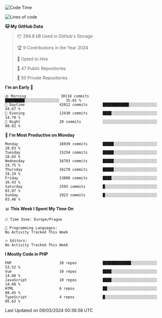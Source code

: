<!--START_SECTION:waka-->
![Code Time](http://img.shields.io/badge/Code%20Time-1%2C583%20hrs%2058%20mins-blue)

![Lines of code](https://img.shields.io/badge/From%20Hello%20World%20I%27ve%20Written-26.5%20million%20lines%20of%20code-blue)

**🐱 My GitHub Data** 

> 📦 294.8 kB Used in GitHub's Storage 
 > 
> 🏆 9 Contributions in the Year 2024
 > 
> 💼 Opted to Hire
 > 
> 📜 47 Public Repositories 
 > 
> 🔑 50 Private Repositories 
 > 
**I'm an Early 🐤** 

```text
🌞 Morning                30118 commits       █████████░░░░░░░░░░░░░░░░   35.61 % 
🌆 Daytime                42012 commits       ████████████░░░░░░░░░░░░░   49.67 % 
🌃 Evening                12430 commits       ████░░░░░░░░░░░░░░░░░░░░░   14.70 % 
🌙 Night                  20 commits          ░░░░░░░░░░░░░░░░░░░░░░░░░   00.02 % 
```
📅 **I'm Most Productive on Monday** 

```text
Monday                   16939 commits       █████░░░░░░░░░░░░░░░░░░░░   20.03 % 
Tuesday                  15254 commits       █████░░░░░░░░░░░░░░░░░░░░   18.03 % 
Wednesday                16703 commits       █████░░░░░░░░░░░░░░░░░░░░   19.75 % 
Thursday                 16270 commits       █████░░░░░░░░░░░░░░░░░░░░   19.24 % 
Friday                   13898 commits       ████░░░░░░░░░░░░░░░░░░░░░   16.43 % 
Saturday                 2593 commits        █░░░░░░░░░░░░░░░░░░░░░░░░   03.07 % 
Sunday                   2923 commits        █░░░░░░░░░░░░░░░░░░░░░░░░   03.46 % 
```


📊 **This Week I Spent My Time On** 

```text
🕑︎ Time Zone: Europe/Prague

💬 Programming Languages: 
No Activity Tracked This Week

🔥 Editors: 
No Activity Tracked This Week
```

**I Mostly Code in PHP** 

```text
PHP                      38 repos            █████████████░░░░░░░░░░░░   53.52 % 
Vue                      10 repos            ████░░░░░░░░░░░░░░░░░░░░░   14.08 % 
JavaScript               10 repos            ████░░░░░░░░░░░░░░░░░░░░░   14.08 % 
HTML                     6 repos             ██░░░░░░░░░░░░░░░░░░░░░░░   08.45 % 
TypeScript               4 repos             █░░░░░░░░░░░░░░░░░░░░░░░░   05.63 % 
```




 Last Updated on 09/03/2024 00:36:58 UTC
<!--END_SECTION:waka-->
<!--
**AlexKratky/AlexKratky** is a ✨ _special_ ✨ repository because its `README.md` (this file) appears on your GitHub profile.

Here are some ideas to get you started:

- 🔭 I’m currently working on ...
- 🌱 I’m currently learning ...
- 👯 I’m looking to collaborate on ...
- 🤔 I’m looking for help with ...
- 💬 Ask me about ...
- 📫 How to reach me: ...
- 😄 Pronouns: ...
- ⚡ Fun fact: ...
-->
